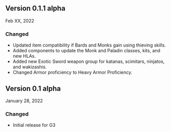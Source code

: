 ## Version 0.1.1 alpha

Feb XX, 2022

### Changed

- Updated item compatibility if Bards and Monks gain using thieving skills.
- Added components to update the Monk and Paladin classes, kits, and new HLAs.
- Added new Exotic Sword weapon group for katanas, scimitars, ninjatos, and wakizashis.
- Changed Armor proficiency to Heavy Armor Proficiency.

## Version 0.1 alpha

January 28, 2022

### Changed

- Initial release for G3
